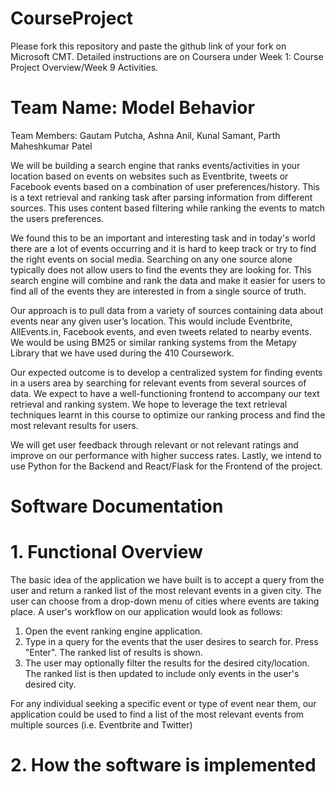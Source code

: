# CourseProject

Please fork this repository and paste the github link of your fork on Microsoft CMT. Detailed instructions are on Coursera under Week 1: Course Project Overview/Week 9 Activities.

# Team Name: Model Behavior
Team Members: Gautam Putcha, Ashna Anil, Kunal Samant, Parth Maheshkumar Patel


We will be building a search engine that ranks events/activities in your location based on events on websites such as Eventbrite, tweets or Facebook events based on a combination of user preferences/history. This is a text retrieval and ranking task after parsing information from different sources. This uses content based filtering while ranking the events to match the users preferences. 

We found this to be an important and interesting task and in today's world there are a lot of events occurring and it is hard to keep track or try to find the right events on social media. Searching on any one source alone typically does not allow users to find the events they are looking for. This search engine will combine and rank the data and make it easier for users to find all of the events they are interested in from a single source of truth.

Our approach is to pull data from a variety of sources containing data about events near any given user’s location. This would include Eventbrite, AllEvents.in, Facebook events, and even tweets related to nearby events. We would be using BM25 or similar ranking systems from the Metapy Library that we have used during the 410 Coursework.

Our expected outcome is to develop a centralized system for finding events in a users area by searching for relevant events from several sources of data. We expect to have a well-functioning frontend to accompany our text retrieval and ranking system. We hope to leverage the text retrieval techniques learnt in this course to optimize our ranking process and find the most relevant results for users.

We will get user feedback through relevant or not relevant ratings and improve on our performance with higher success rates. Lastly, we intend to use Python for the Backend and React/Flask for the Frontend of the project.

# Software Documentation

# 1. Functional Overview
The basic idea of the application we have built is to accept a query from the user and return a ranked list of the most relevant events in a given city. The user can choose from a drop-down menu of cities where events are taking place. A user's workflow on our application would look as follows:
1. Open the event ranking engine application.
2. Type in a query for the events that the user desires to search for. Press "Enter". The ranked list of results is shown.
3. The user may optionally filter the results for the desired city/location. The ranked list is then updated to include only events in the user's desired city.

For any individual seeking a specific event or type of event near them, our application could be used to find a list of the most relevant events from multiple sources (i.e. Eventbrite and Twitter)

# 2. How the software is implemented
